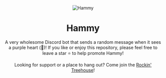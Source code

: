 <div align="center">
  <img src="https://user-images.githubusercontent.com/49416852/97816525-e092f700-1c63-11eb-8426-b554af1f1f1f.png" title="Hammy" alt="Hammy">

  # Hammy

  A very wholesome Discord bot that sends a random message when it sees a purple heart (💜)!
  If you like or enjoy this repository, please feel free to leave a star ⭐ to help promote Hammy!

  Looking for support or a place to hang out? Come join the [Rockin' Treehouse](https://discord.com/invite/UA6tK26)!
</div>
